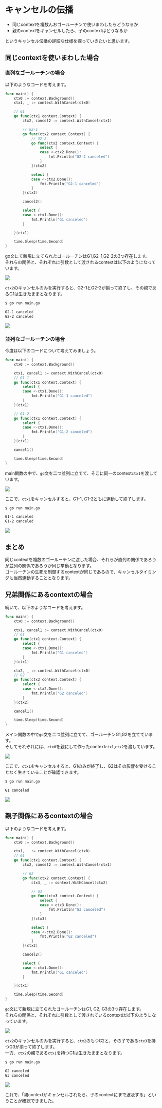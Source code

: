 # キャンセルの伝播
- 同じcontextを複数んおゴールーチンで使いまわしたらどうなるか
- 親のcontextをキャンセルしたら、子のcontextはどうなるか

というキャンセル伝播の詳細な仕様を探っていきたいと思います。  

## 同じcontextを使いまわした場合
### 直列なゴールーチンの場合
以下のようなコードを考えます。  

```go
func main() {
	ctx0 := context.Background()
	ctx1, _ := context.WithCancel(ctx0)

    // G1
	go func(ctx1 context.Context) {
		ctx2, cancel2 := context.WithCancel(ctx1)

		// G2-1
		go func(ctx2 context.Context) {
			// G2-2
			go func(ctx2 context.Context) {
				select {
				case <-ctx2.Done():
					fmt.Println("G2-2 canceled")
				}
			}(ctx2)

			select {
			case <-ctx2.Done():
				fmt.Println("G2-1 canceled")
			}
		}(ctx2)

		cancel2()

		select {
		case <-ctx1.Done():
			fmt.Println("G1 canceled")
		}

	}(ctx1)

	time.Sleep(time.Second)
}
```

go文にて新規に立てられたゴールーチンはG1,G2-1,G2-2の3つ存在します。  
それらの関係と、それぞれに引数として渡されるcontextは以下のようになっています。  

![](https://storage.googleapis.com/zenn-user-upload/456e1b94b95d4a84af7a9c20.png)

`ctx2`のキャンセルのみを実行すると、G2-1とG2-2が揃って終了し、その親であるG1は生きたままとなります。  

```bash
$ go run main.go

G2-1 canceled
G2-2 canceled
```

![](https://storage.googleapis.com/zenn-user-upload/2e888889bc778ba530fa9795.png)

### 並列なゴールーチンの場合
今度は以下のコードについて考えてみましょう。

```go
func main() {
	ctx0 := context.Background()

	ctx1, cancel1 := context.WithCancel(ctx0)
	// G1-1
	go func(ctx1 context.Context) {
		select {
		case <-ctx1.Done():
			fmt.Println("G1-1 canceled")
		}
	}(ctx1)

	// G1-2
	go func(ctx1 context.Context) {
		select {
		case <-ctx1.Done():
			fmt.Println("G1-2 canceled")
		}
	}(ctx1)

	cancel1()

	time.Sleep(time.Second)
}
```

main関数の中で、`go`文を二つ並列に立てて、そこに同一のcontext`ctx1`を渡しています。

![](https://storage.googleapis.com/zenn-user-upload/88639d8b151c24b2e8082059.png)

ここで、`ctx1`をキャンセルすると、G1-1, G1-2ともに連動して終了します。

```bash
$ go run main.go

G1-1 canceled
G1-2 canceled
```

![](https://storage.googleapis.com/zenn-user-upload/0346a3cc3874d8eb4f80d972.png)

## まとめ
同じcontextを複数のゴールーチンに渡した場合、それらが直列の関係であろうが並列の関係であろうが同じ挙動となります。　　  
ゴールーチンの生死を制御するcontextが同じであるので、キャンセルタイミングも当然連動することとなります。　　

## 兄弟関係にあるcontextの場合
続いて、以下のようなコードを考えます。

```go
func main() {
	ctx0 := context.Background()

	ctx1, cancel1 := context.WithCancel(ctx0)
	// G1
	go func(ctx1 context.Context) {
		select {
		case <-ctx1.Done():
			fmt.Println("G1 canceled")
		}
	}(ctx1)

	ctx2, _ := context.WithCancel(ctx0)
	// G2
	go func(ctx2 context.Context) {
		select {
		case <-ctx2.Done():
			fmt.Println("G2 canceled")
		}
	}(ctx2)

	cancel1()

	time.Sleep(time.Second)
}
```

メイン関数の中で`go`文を二つ並列に立てて、ゴールーチンG1,G2を立てています。    
そしてそれぞれには、`ctx0`を親にして作ったcontext`ctx1`,`ctx2`を渡しています。  

![](https://storage.googleapis.com/zenn-user-upload/39aa7992af8d2756961aa373.png)

ここで、`ctx1`をキャンセルすると、G1のみが終了し、G2はその影響を受けることなく生きていることが確認できます。  

```bash
$ go run main.go

G1 canceled
```

![](https://storage.googleapis.com/zenn-user-upload/8dd67da3a1e00039c2d27c41.png)

## 親子関係にあるcontextの場合
以下のようなコードを考えます。

```go
func main() {
	ctx0 := context.Background()

	ctx1, _ := context.WithCancel(ctx0)
	// G1
	go func(ctx1 context.Context) {
		ctx2, cancel2 := context.WithCancel(ctx1)

		// G2
		go func(ctx2 context.Context) {
			ctx3, _ := context.WithCancel(ctx2)

			// G3
			go func(ctx3 context.Context) {
				select {
				case <-ctx3.Done():
					fmt.Println("G3 canceled")
				}
			}(ctx3)

			select {
			case <-ctx2.Done():
				fmt.Println("G2 canceled")
			}
		}(ctx2)

		cancel2()

		select {
		case <-ctx1.Done():
			fmt.Println("G1 canceled")
		}

	}(ctx1)

	time.Sleep(time.Second)
}
```

`go`文にて新規に立てられたゴールーチンはG1, G2, G3の3つ存在します。  
それらの関係と、それぞれに引数として渡されているcontextは以下のようになっています。  

![](https://storage.googleapis.com/zenn-user-upload/ce6205c05e055f5d9e008c79.png)

`ctx2`のキャンセルのみを実行すると、`ctx2`のもつG2と、その子である`ctx3`を持つG3が揃って終了します。  
一方、`ctx2`の親である`ctx1`を持つG1は生きたままとなります。  

```bash
$ go run main.go

G2 canceled
G3 canceled
```

![](https://storage.googleapis.com/zenn-user-upload/42852339abb449f4650e247f.png)

これで、「親contextがキャンセルされたら、子のcontextにまで波及する」ということが確認できました。  

